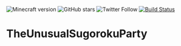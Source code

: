 ![Minecraft version](https://img.shields.io/badge/version-1.15-blue.svg)
![GitHub stars](https://img.shields.io/github/stars/TUSB/TheUnusualSugorokuParty.svg?style=social)
![Twitter Follow](https://img.shields.io/twitter/follow/TUSkyBlock.svg?style=social)
[![Build Status](https://travis-ci.com/TUSB/TheUnusualSugorokuParty.svg?branch=dev)](https://travis-ci.com/TUSB/TheUnusualSkyBlock)

# TheUnusualSugorokuParty
